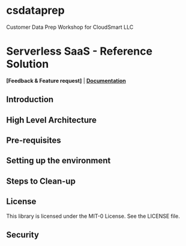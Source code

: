 # csdataprep
Customer Data Prep Workshop for CloudSmart LLC

# Serverless SaaS - Reference Solution
**[Feedback & Feature request]** | **[Documentation](DOCUMENTATION.md)**

## Introduction

## High Level Architecture  
## Pre-requisites
## Setting up the environment
## Steps to Clean-up

## License
This library is licensed under the MIT-0 License. See the LICENSE file.

## Security
